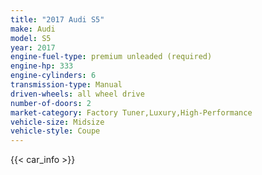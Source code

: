 ```yaml
---
title: "2017 Audi S5"
make: Audi
model: S5
year: 2017
engine-fuel-type: premium unleaded (required)
engine-hp: 333
engine-cylinders: 6
transmission-type: Manual
driven-wheels: all wheel drive
number-of-doors: 2
market-category: Factory Tuner,Luxury,High-Performance
vehicle-size: Midsize
vehicle-style: Coupe
---
```


{{< car_info >}}
